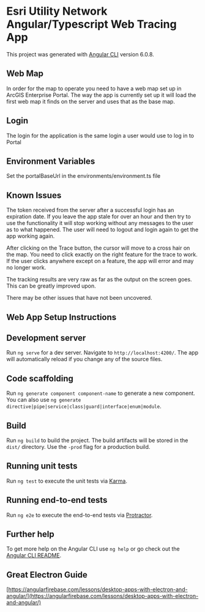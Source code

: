 # Esri Utility Network Angular/Typescript Web Tracing App

This project was generated with [Angular CLI](https://github.com/angular/angular-cli) version 6.0.8.

## Web Map  

In order for the map to operate you need to have a web map set up in ArcGIS Enterprise Portal.  The way the app is currently set up it will load the first web map it finds on the server and uses that as the base map.

## Login  

The login for the application is the same login a user would use to log in to Portal

## Environment Variables

Set the portalBaseUrl in the environments/environment.ts file

## Known Issues

The token received from the server after a successful login has an expiration date.  If you leave the app stale for over an hour and then try to use the functionality it will stop working without any messages to the user as to what happened.  The user will need to logout and login again to get the app working again.  

After clicking on the Trace button, the cursor will move to a cross hair on the map.  You need to click exactly on the right feature for the trace to work.  If the user clicks anywhere except on a feature, the app will error and may no longer work.  

The tracking results are very raw as far as the output on the screen goes.  This can be greatly improved upon.

There may be other issues that have not been uncovered.  

## Web App Setup Instructions

## Development server

Run `ng serve` for a dev server. Navigate to `http://localhost:4200/`. The app will automatically reload if you change any of the source files.

## Code scaffolding

Run `ng generate component component-name` to generate a new component. You can also use `ng generate directive|pipe|service|class|guard|interface|enum|module`.

## Build

Run `ng build` to build the project. The build artifacts will be stored in the `dist/` directory. Use the `-prod` flag for a production build.

## Running unit tests

Run `ng test` to execute the unit tests via [Karma](https://karma-runner.github.io).

## Running end-to-end tests

Run `ng e2e` to execute the end-to-end tests via [Protractor](http://www.protractortest.org/).

## Further help

To get more help on the Angular CLI use `ng help` or go check out the [Angular CLI README](https://github.com/angular/angular-cli/blob/master/README.md).

## Great Electron Guide

[https://angularfirebase.com/lessons/desktop-apps-with-electron-and-angular/](https://angularfirebase.com/lessons/desktop-apps-with-electron-and-angular/)
